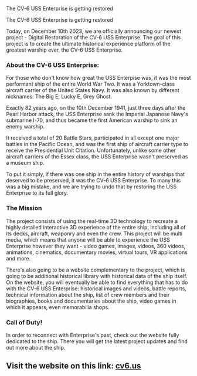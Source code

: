 The CV-6 USS Enterprise is getting restored


The CV-6 USS Enterprise is getting restored

Today, on December 10th 2023, we are officially announcing our newest project - Digital Restoration of the CV-6 USS Enterprise.
The goal of this project is to create the ultimate historical experience platform of the greatest warship ever, the CV-6 USS Enterprise.

### About the CV-6 USS Enterprise:
For those who don't know how great the USS Enterpise was, it was the most performant ship of the entire World War Two.
It was a Yorktown-class aircraft carrier of the United States Navy. It was also known by different nicknames: The Big E, Lucky E, Grey Ghost.

Exactly 82 years ago, on the 10th December 1941, just three days after the Pearl Harbor attack, the USS Enterprise sank the Imperial Japanese Navy's submarine I-70, and thus became the first American warship to sink an enemy warship.

It received a total of 20 Battle Stars, participated in all except one major battles in the Pacific Ocean, and was the first ship of aircraft carrier type to receive the Presidential Unit Citation.
Unfortunately, unlike some other aircraft carriers of the Essex class, the USS Enterprise wasn't preserved as a museum ship.

To put it simply, if there was one ship in the entire history of warships that deserved to be preserved, it was the CV-6 USS Enterprise.
To many this was a big mistake, and we are trying to undo that by restoring the USS Enterprise to its full glory.

### The Mission

The project consists of using the real-time 3D technology to recreate a highly detailed interactive 3D experience of the entire ship, including all of its decks, aircraft, weaponry and even the crew.
This project will be multi media, which means that anyone will be able to experience the USS Enterprise however they want - video games, images, videos, 360 videos, animations, cinematics, documentary movies, virtual tours, VR applications and more.

There's also going to be a website complementary to the project, which is going to be additional historical library with historical data of the ship itself. On the website, you will eventually be able to find everything that has to do with the CV-6 USS Enterprise: historical images and videos, battle reports, technical information about the ship, list of crew members and their biographies, books and documentaries about the ship, video games in which it appears, even memorabilia shops.


### Call of Duty!

In order to reconnect with Enterprise's past, check out the website fully dedicated to the ship. There you will get the latest project updates and find out more about the ship.

## Visit the website on this link: [cv6.us](https://www.cv6.us/)
